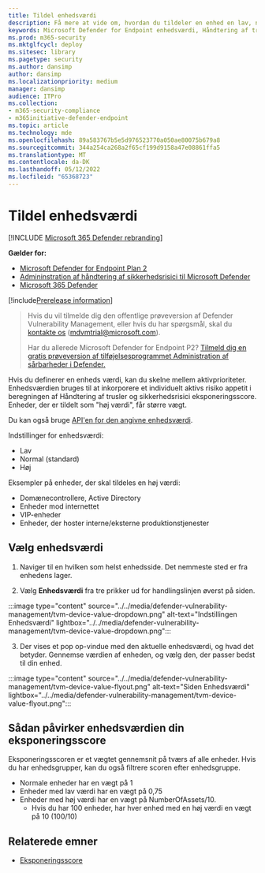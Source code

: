 ```yaml
---
title: Tildel enhedsværdi
description: Få mere at vide om, hvordan du tildeler en enhed en lav, normal eller høj værdi for at hjælpe dig med at skelne mellem aktivprioriteter.
keywords: Microsoft Defender for Endpoint enhedsværdi, Håndtering af trusler og sikkerhedsrisici enhedsværdi, enheder med høj værdi, eksponeringsscore for enhedsværdi
ms.prod: m365-security
ms.mktglfcycl: deploy
ms.sitesec: library
ms.pagetype: security
ms.author: dansimp
author: dansimp
ms.localizationpriority: medium
manager: dansimp
audience: ITPro
ms.collection:
- m365-security-compliance
- m365initiative-defender-endpoint
ms.topic: article
ms.technology: mde
ms.openlocfilehash: 89a583767b5e5d976523770a050ae80075b679a8
ms.sourcegitcommit: 344a254ca268a2f65cf199d9158a47e08861ffa5
ms.translationtype: MT
ms.contentlocale: da-DK
ms.lasthandoff: 05/12/2022
ms.locfileid: "65368723"
---
```

# <a name="assign-device-value"></a>Tildel enhedsværdi

[!INCLUDE [Microsoft 365 Defender rebranding](../../includes/microsoft-defender.md)]

**Gælder for:**

- [Microsoft Defender for Endpoint Plan 2](https://go.microsoft.com/fwlink/?linkid=2154037)
- [Admininstration af håndtering af sikkerhedsrisici til Microsoft Defender](index.yml)
- [Microsoft 365 Defender](https://go.microsoft.com/fwlink/?linkid=2118804)

[!include[Prerelease information](../../includes/prerelease.md)]

> Hvis du vil tilmelde dig den offentlige prøveversion af Defender Vulnerability Management, eller hvis du har spørgsmål, skal du [kontakte os](mailto:mdvmtrial@microsoft.com) (mdvmtrial@microsoft.com).
>
> Har du allerede Microsoft Defender for Endpoint P2? [Tilmeld dig en gratis prøveversion af tilføjelsesprogrammet Administration af sårbarheder i Defender.](https://signup.microsoft.com/get-started/signup?products=5908ecaa-b8a7-4a04-b6c0-d44fd934b6f2)

Hvis du definerer en enheds værdi, kan du skelne mellem aktivprioriteter. Enhedsværdien bruges til at inkorporere et individuelt aktivs risiko appetit i beregningen af Håndtering af trusler og sikkerhedsrisici eksponeringsscore. Enheder, der er tildelt som "høj værdi", får større vægt.

Du kan også bruge [API'en for den angivne enhedsværdi](../defender-endpoint/set-device-value.md).

Indstillinger for enhedsværdi:

- Lav
- Normal (standard)
- Høj

Eksempler på enheder, der skal tildeles en høj værdi:

- Domænecontrollere, Active Directory
- Enheder mod internettet
- VIP-enheder
- Enheder, der hoster interne/eksterne produktionstjenester

## <a name="choose-device-value"></a>Vælg enhedsværdi

1. Naviger til en hvilken som helst enhedsside. Det nemmeste sted er fra enhedens lager.

2. Vælg **Enhedsværdi** fra tre prikker ud for handlingslinjen øverst på siden.

:::image type="content" source="../../media/defender-vulnerability-management/tvm-device-value-dropdown.png" alt-text="Indstillingen Enhedsværdi" lightbox="../../media/defender-vulnerability-management/tvm-device-value-dropdown.png":::

3. Der vises et pop op-vindue med den aktuelle enhedsværdi, og hvad det betyder. Gennemse værdien af enheden, og vælg den, der passer bedst til din enhed.

:::image type="content" source="../../media/defender-vulnerability-management/tvm-device-value-flyout.png" alt-text="Siden Enhedsværdi" lightbox="../../media/defender-vulnerability-management/tvm-device-value-flyout.png":::

## <a name="how-device-value-impacts-your-exposure-score"></a>Sådan påvirker enhedsværdien din eksponeringsscore

Eksponeringsscoren er et vægtet gennemsnit på tværs af alle enheder. Hvis du har enhedsgrupper, kan du også filtrere scoren efter enhedsgruppe.

- Normale enheder har en vægt på 1
- Enheder med lav værdi har en vægt på 0,75
- Enheder med høj værdi har en vægt på NumberOfAssets/10.
    - Hvis du har 100 enheder, har hver enhed med en høj værdi en vægt på 10 (100/10)

## <a name="related-topics"></a>Relaterede emner

- [Eksponeringsscore](tvm-exposure-score.md)